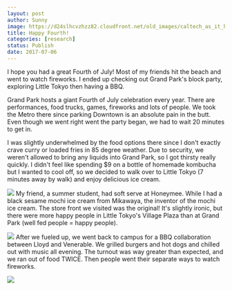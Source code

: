 ```yaml
---
layout: post
author: Sunny
image: https://d24slhcvzhzz82.cloudfront.net/old_images/caltech_as_it_happens/6a0105349b8251970b01b7c90912ad970b.jpg
title: Happy Fourth!
categories: [research]
status: Publish
date: 2017-07-06
---
```






I hope you had a great Fourth of July! Most of my friends hit the beach and went to watch fireworks. I ended up checking out Grand Park's block party, exploring Little Tokyo then having a BBQ.



Grand Park hosts a giant Fourth of July celebration every year. There are performances, food trucks, games, fireworks and lots of people. We took the Metro there since parking Downtown is an absolute pain in the butt. Even though we went right went the party began, we had to wait 20 minutes to get in.





I was slightly underwhelmed by the food options there since I don't exactly crave curry or loaded fries in 85 degree weather. Due to security, we weren't allowed to bring any liquids into Grand Park, so I got thirsty really quickly. I didn't feel like spending $9 on a bottle of homemade kombucha but I wanted to cool off, so we decided to walk over to Little Tokyo (7 minutes away by walk) and enjoy delicious ice cream.



![](https://d24slhcvzhzz82.cloudfront.net/old_images/caltech_as_it_happens/6a0105349b8251970b01bb09ac4259970d.jpg)
My friend, a summer student, had soft serve at Honeymee. While I had a black sesame mochi ice cream from Mikawaya, the inventor of the mochi ice cream. The store front we visited was the original! It's slightly ironic, but there were more happy people in Little Tokyo's Village Plaza than at Grand Park (well fed people = happy people).



![](https://d24slhcvzhzz82.cloudfront.net/old_images/caltech_as_it_happens/6a0105349b8251970b01bb09ac425d970d.jpg)
After we fueled up, we went back to campus for a BBQ collaboration between Lloyd and Venerable. We grilled burgers and hot dogs and chilled out with music all evening. The turnout was way greater than expected, and we ran out of food TWICE. Then people went their separate ways to watch fireworks.



![](https://d24slhcvzhzz82.cloudfront.net/old_images/caltech_as_it_happens/6a0105349b8251970b01b7c90912be970b.jpg)

